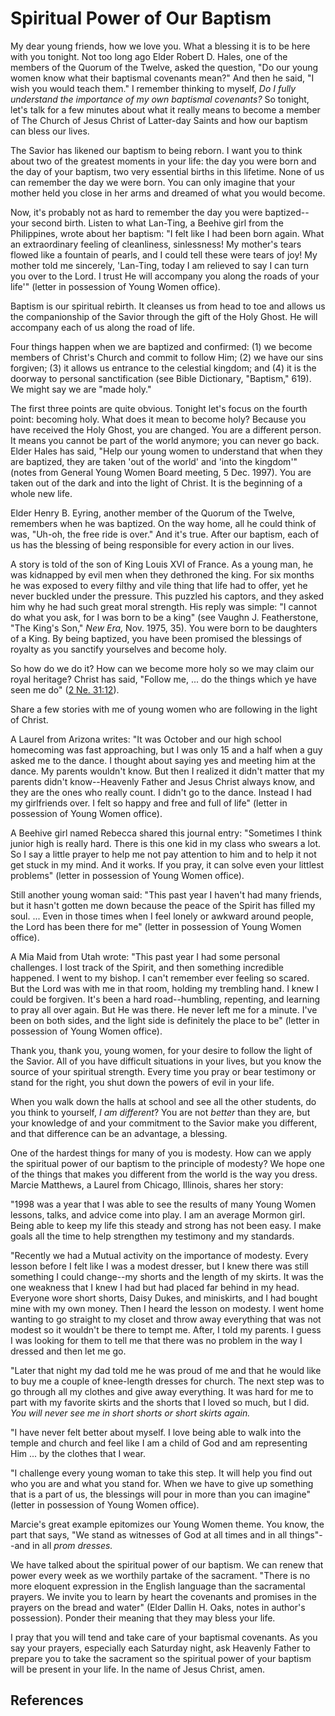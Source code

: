 # Spiritual Power of Our Baptism

My dear young friends, how we love you. What a blessing it is to be here with
you tonight. Not too long ago Elder Robert D. Hales, one of the members of the
Quorum of the Twelve, asked the question, "Do our young women know what their
baptismal covenants mean?" And then he said, "I wish you would teach them." I
remember thinking to myself, _Do I fully understand the importance of my own
baptismal covenants?_ So tonight, let's talk for a few minutes about what it
really means to become a member of The Church of Jesus Christ of Latter-day
Saints and how our baptism can bless our lives.

The Savior has likened our baptism to being reborn. I want you to think about
two of the greatest moments in your life: the day you were born and the day of
your baptism, two very essential births in this lifetime. None of us can
remember the day we were born. You can only imagine that your mother held you
close in her arms and dreamed of what you would become.

Now, it's probably not as hard to remember the day you were baptized--your
second birth. Listen to what Lan-Ting, a Beehive girl from the Philippines,
wrote about her baptism: "I felt like I had been born again. What an
extraordinary feeling of cleanliness, sinlessness! My mother's tears flowed
like a fountain of pearls, and I could tell these were tears of joy! My mother
told me sincerely, 'Lan-Ting, today I am relieved to say I can turn you over
to the Lord. I trust He will accompany you along the roads of your life'"
(letter in possession of Young Women office).

Baptism is our spiritual rebirth. It cleanses us from head to toe and allows
us the companionship of the Savior through the gift of the Holy Ghost. He will
accompany each of us along the road of life.

Four things happen when we are baptized and confirmed: (1) we become members
of Christ's Church and commit to follow Him; (2) we have our sins forgiven;
(3) it allows us entrance to the celestial kingdom; and (4) it is the doorway
to personal sanctification (see Bible Dictionary, "Baptism," 619). We might
say we are "made holy."

The first three points are quite obvious. Tonight let's focus on the fourth
point: becoming holy. What does it mean to become holy? Because you have
received the Holy Ghost, you are changed. You are a different person. It means
you cannot be part of the world anymore; you can never go back. Elder Hales
has said, "Help our young women to understand that when they are baptized,
they are taken 'out of the world' and 'into the kingdom'" (notes from General
Young Women Board meeting, 5 Dec. 1997). You are taken out of the dark and
into the light of Christ. It is the beginning of a whole new life.

Elder Henry B. Eyring, another member of the Quorum of the Twelve, remembers
when he was baptized. On the way home, all he could think of was, "Uh-oh, the
free ride is over." And it's true. After our baptism, each of us has the
blessing of being responsible for every action in our lives.

A story is told of the son of King Louis XVI of France. As a young man, he was
kidnapped by evil men when they dethroned the king. For six months he was
exposed to every filthy and vile thing that life had to offer, yet he never
buckled under the pressure. This puzzled his captors, and they asked him why
he had such great moral strength. His reply was simple: "I cannot do what you
ask, for I was born to be a king" (see Vaughn J. Featherstone, "The King's
Son," _New Era,_ Nov. 1975, 35). You were born to be daughters of a King. By
being baptized, you have been promised the blessings of royalty as you
sanctify yourselves and become holy.

So how do we do it? How can we become more holy so we may claim our royal
heritage? Christ has said, "Follow me, ... do the things which ye have seen me
do" ([2 Ne. 31:12](/scriptures/bofm/2-ne/31.12?lang=eng#11)).

Share a few stories with me of young women who are following in the light of
Christ.

A Laurel from Arizona writes: "It was October and our high school homecoming
was fast approaching, but I was only 15 and a half when a guy asked me to the
dance. I thought about saying yes and meeting him at the dance. My parents
wouldn't know. But then I realized it didn't matter that my parents didn't
know--Heavenly Father and Jesus Christ always know, and they are the ones who
really count. I didn't go to the dance. Instead I had my girlfriends over. I
felt so happy and free and full of life" (letter in possession of Young Women
office).

A Beehive girl named Rebecca shared this journal entry: "Sometimes I think
junior high is really hard. There is this one kid in my class who swears a
lot. So I say a little prayer to help me not pay attention to him and to help
it not get stuck in my mind. And it works. If you pray, it can solve even your
littlest problems" (letter in possession of Young Women office).

Still another young woman said: "This past year I haven't had many friends,
but it hasn't gotten me down because the peace of the Spirit has filled my
soul. ... Even in those times when I feel lonely or awkward around people, the
Lord has been there for me" (letter in possession of Young Women office).

A Mia Maid from Utah wrote: "This past year I had some personal challenges. I
lost track of the Spirit, and then something incredible happened. I went to my
bishop. I can't remember ever feeling so scared. But the Lord was with me in
that room, holding my trembling hand. I knew I could be forgiven. It's been a
hard road--humbling, repenting, and learning to pray all over again. But He
was there. He never left me for a minute. I've been on both sides, and the
light side is definitely the place to be" (letter in possession of Young Women
office).

Thank you, thank you, young women, for your desire to follow the light of the
Savior. All of you have difficult situations in your lives, but you know the
source of your spiritual strength. Every time you pray or bear testimony or
stand for the right, you shut down the powers of evil in your life.

When you walk down the halls at school and see all the other students, do you
think to yourself, _I am different_? You are not _better_ than they are, but
your knowledge of and your commitment to the Savior make you different, and
that difference can be an advantage, a blessing.

One of the hardest things for many of you is modesty. How can we apply the
spiritual power of our baptism to the principle of modesty? We hope one of the
things that makes you different from the world is the way you dress. Marcie
Matthews, a Laurel from Chicago, Illinois, shares her story:

"1998 was a year that I was able to see the results of many Young Women
lessons, talks, and advice come into play. I am an average Mormon girl. Being
able to keep my life this steady and strong has not been easy. I make goals
all the time to help strengthen my testimony and my standards.

"Recently we had a Mutual activity on the importance of modesty. Every lesson
before I felt like I was a modest dresser, but I knew there was still
something I could change--my shorts and the length of my skirts. It was the
one weakness that I knew I had but had placed far behind in my head. Everyone
wore short shorts, Daisy Dukes, and miniskirts, and I had bought mine with my
own money. Then I heard the lesson on modesty. I went home wanting to go
straight to my closet and throw away everything that was not modest so it
wouldn't be there to tempt me. After, I told my parents. I guess I was looking
for them to tell me that there was no problem in the way I dressed and then
let me go.

"Later that night my dad told me he was proud of me and that he would like to
buy me a couple of knee-length dresses for church. The next step was to go
through all my clothes and give away everything. It was hard for me to part
with my favorite skirts and the shorts that I loved so much, but I did. _You
will never see me in short shorts or short skirts again._

"I have never felt better about myself. I love being able to walk into the
temple and church and feel like I am a child of God and am representing Him ...
by the clothes that I wear.

"I challenge every young woman to take this step. It will help you find out
who you are and what you stand for. When we have to give up something that is
a part of us, the blessings will pour in more than you can imagine" (letter in
possession of Young Women office).

Marcie's great example epitomizes our Young Women theme. You know, the part
that says, "We stand as witnesses of God at all times and in all things"--and
in all _prom dresses._

We have talked about the spiritual power of our baptism. We can renew that
power every week as we worthily partake of the sacrament. "There is no more
eloquent expression in the English language than the sacramental prayers. We
invite you to learn by heart the covenants and promises in the prayers on the
bread and water" (Elder Dallin H. Oaks, notes in author's possession). Ponder
their meaning that they may bless your life.

I pray that you will tend and take care of your baptismal covenants. As you
say your prayers, especially each Saturday night, ask Heavenly Father to
prepare you to take the sacrament so the spiritual power of your baptism will
be present in your life. In the name of Jesus Christ, amen.

## References

